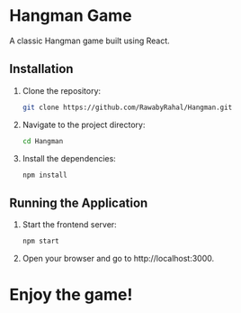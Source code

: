 # Hangman Game

A classic Hangman game built using React.


## Installation

1. Clone the repository:

   ```bash
   git clone https://github.com/RawabyRahal/Hangman.git

2. Navigate to the project directory:
   ```bash
   cd Hangman

3. Install the dependencies:
   ```bash
   npm install

## Running the Application

1. Start the frontend server:
   ```bash
   npm start

3. Open your browser and go to http://localhost:3000.

# Enjoy the game!
